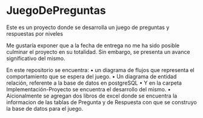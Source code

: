 # JuegoDePreguntas
Este es un proyecto donde se desarrolla un juego de preguntas y respuestas por niveles


Me gustaría exponer que a la fecha de entrega no me ha sido posible culminar el proyecto en su totalidad. 
Sin embargo, se presenta un avance significativo del mismo.


En este repositorio se encuentra:
•	un diagrama de flujos que representa el comportamiento que se espera del juego.
•	Un diagrama de entidad relación, referente a la base de datos en postgreSQL
•	Y en la carpeta Implementación-Proyecto se encuentra el desarrollo del mismo. 
•       Aicionalmente se agregan dos libros de excel donde se encuentra la informacion 
        de las tablas de Pregunta y de Respuesta con que se construyo la base de datos para el juego.